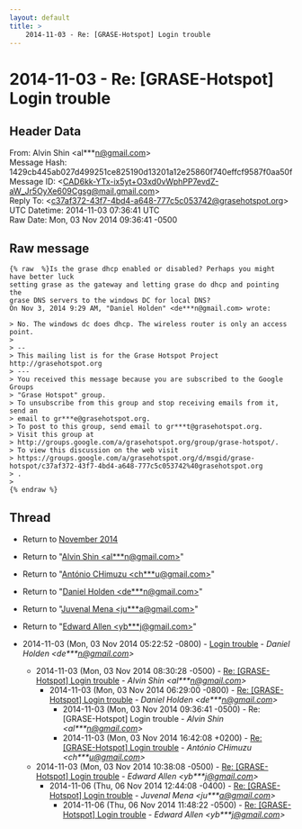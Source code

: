 ```yaml
---
layout: default
title: >
    2014-11-03 - Re: [GRASE-Hotspot] Login trouble
---
```


# 2014-11-03 - Re: [GRASE-Hotspot] Login trouble

## Header Data

From: Alvin Shin \<al***n@gmail.com\><br>
Message Hash: 1429cb445ab027d499251ce825190d13201a12e25860f740effcf9587f0aa50f<br>
Message ID: \<CAD6kk-YTx-ix5yt+O3xd0vWphPP7evdZ-aW_Jr5OyXe609Cgsg@mail.gmail.com\><br>
Reply To: \<c37af372-43f7-4bd4-a648-777c5c053742@grasehotspot.org\><br>
UTC Datetime: 2014-11-03 07:36:41 UTC<br>
Raw Date: Mon, 03 Nov 2014 09:36:41 -0500<br>

## Raw message

```
{% raw  %}Is the grase dhcp enabled or disabled? Perhaps you might have better luck
setting grase as the gateway and letting grase do dhcp and pointing the
grase DNS servers to the windows DC for local DNS?
On Nov 3, 2014 9:29 AM, "Daniel Holden" <de***n@gmail.com> wrote:

> No. The windows dc does dhcp. The wireless router is only an access point.
>
> --
> This mailing list is for the Grase Hotspot Project http://grasehotspot.org
> ---
> You received this message because you are subscribed to the Google Groups
> "Grase Hotspot" group.
> To unsubscribe from this group and stop receiving emails from it, send an
> email to gr***e@grasehotspot.org.
> To post to this group, send email to gr***t@grasehotspot.org.
> Visit this group at
> http://groups.google.com/a/grasehotspot.org/group/grase-hotspot/.
> To view this discussion on the web visit
> https://groups.google.com/a/grasehotspot.org/d/msgid/grase-hotspot/c37af372-43f7-4bd4-a648-777c5c053742%40grasehotspot.org
> .
>
{% endraw %}
```

## Thread

+ Return to [November 2014](/archive/2014/11)

+ Return to "[Alvin Shin <al***n<span>@</span>gmail.com>](/authors/al___n_at_gmail_com)"
+ Return to "[António CHimuzu <ch***u<span>@</span>gmail.com>](/authors/ch___u_at_gmail_com)"
+ Return to "[Daniel Holden <de***n<span>@</span>gmail.com>](/authors/de___n_at_gmail_com)"
+ Return to "[Juvenal Mena <ju***a<span>@</span>gmail.com>](/authors/ju___a_at_gmail_com)"
+ Return to "[Edward Allen <yb***j<span>@</span>gmail.com>](/authors/yb___j_at_gmail_com)"

+ 2014-11-03 (Mon, 03 Nov 2014 05:22:52 -0800) - [Login trouble](/archive/2014/11/42524b727b4cd29baf5ee1366573422dafb78239b8c76ddad54a1260ea08fe81) - _Daniel Holden \<de***n@gmail.com\>_
  + 2014-11-03 (Mon, 03 Nov 2014 08:30:28 -0500) - [Re: [GRASE-Hotspot] Login trouble](/archive/2014/11/ec682a8c9127ea3915ec9ee876dc98742216c566fb3a923ccdefadd30501e0d6) - _Alvin Shin \<al***n@gmail.com\>_
    + 2014-11-03 (Mon, 03 Nov 2014 06:29:00 -0800) - [Re: [GRASE-Hotspot] Login trouble](/archive/2014/11/82722250a4ef58d28e2fe58de219bd62114f515d8a083eb8be39a1bc32a58005) - _Daniel Holden \<de***n@gmail.com\>_
      + 2014-11-03 (Mon, 03 Nov 2014 09:36:41 -0500) - Re: [GRASE-Hotspot] Login trouble - _Alvin Shin \<al***n@gmail.com\>_
      + 2014-11-03 (Mon, 03 Nov 2014 16:42:08 +0200) - [Re: [GRASE-Hotspot] Login trouble](/archive/2014/11/0cebe185a2b8d1d4e26da3930552ae7f06dddb0177c386106043d0be1538e622) - _António CHimuzu \<ch***u@gmail.com\>_
  + 2014-11-03 (Mon, 03 Nov 2014 10:38:08 -0500) - [Re: [GRASE-Hotspot] Login trouble](/archive/2014/11/e792b2770f53a06350ac0503af3b7de3550ccea9c045cde4b685a0e1c63ddc3b) - _Edward Allen \<yb***j@gmail.com\>_
    + 2014-11-06 (Thu, 06 Nov 2014 12:44:08 -0400) - [Re: [GRASE-Hotspot] Login trouble](/archive/2014/11/737f7d838395f5e6abb5f40681b5ba823c5aee69358c5dffb4911a8eb6bf9ab4) - _Juvenal Mena \<ju***a@gmail.com\>_
      + 2014-11-06 (Thu, 06 Nov 2014 11:48:22 -0500) - [Re: [GRASE-Hotspot] Login trouble](/archive/2014/11/8976ea82b475b92c5a62afa1773efc9998288b8a303f05f59a53058f6cd7d8c4) - _Edward Allen \<yb***j@gmail.com\>_


